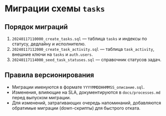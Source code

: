 # Миграции схемы `tasks`

## Порядок миграций

1. `20240117110000_create_tasks.sql` — таблица `tasks` и индексы по статусу, дедлайну и исполнителю.
2. `20240117112000_create_task_activity.sql` — таблица `task_activity`, внешние ключи на `tasks` и `auth.users`.
3. `20240117114000_seed_task_statuses.sql` — справочник статусов задач.

## Правила версионирования

* Миграции именуются в формате `YYYYMMDDHHMMSS_описание.sql`.
* Изменения, влияющие на SLA, документируются в `docs/processes.md` перед выпуском миграции.
* Для изменений, затрагивающих очередь напоминаний, добавляются обратимые миграции (down-скрипты) для быстрого отката.
